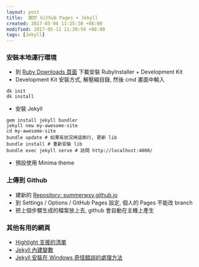 ```yaml
---
layout: post
title:  關於 Github Pages + Jekyll
created: 2017-05-06 11:25:30 +08:00
modified: 2017-05-11 11:39:59 +08:00
tags: [Jekyll]
---
```


### 安裝本地運行環境

* 到 [Ruby Downloads 頁面](http://rubyinstaller.org/downloads/) 下載安裝 RubyInstaller + Development Kit
* Development Kit 安裝方式, 解壓縮目錄, 然後 cmd 畫面中輸入
```
dk init
dk install
```

* 安裝 Jekyll
```
gem install jekyll bundler
jekyll new my-awesome-site
cd my-awesome-site
bundle update # 如果有狀況用這兩行, 更新 lib
bundle install # 重新安裝 lib
bundle exec jekyll serve # 訪問 http://localhost:4000/
```

* 預設使用 Minima theme

### 上傳到 Github

* 建新的 [Repository: summerwxy.github.io](https://github.com/summerwxy/summerwxy.github.io)
* 到 Settings / Options / GitHub Pages 設定, 個人的 Pages 不能改 branch
* 把上個步驟生成的檔案放上去, github 會自動在主機上產生

### 其他有用的網頁

* [Highlight 支援的清單](https://haisum.github.io/2014/11/07/jekyll-pygments-supported-highlighters/)
* [Jekyll 內建變數](https://jekyllrb.com/docs/variables/)
* [Jekyll 安裝在 Windows 奇怪錯誤的處理方法](https://github.com/mzlogin/mzlogin.github.io/wiki/Problems-and-solutions-when-run-Jekyll-on-Windows)

